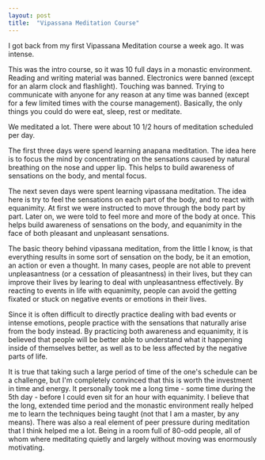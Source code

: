 ```yaml
---
layout: post
title:  "Vipassana Meditation Course"
---
```

I got back from my first Vipassana Meditation course a week ago.  It was intense.

This was the intro course, so it was 10 full days in a monastic environment.  Reading and writing
material was banned.  Electronics were banned (except for an alarm clock and flashlight).  Touching
was banned.  Trying to communicate with anyone for any reason at any time was banned (except for a
few limited times with the course management).  Basically, the only things you could do were eat,
sleep, rest or meditate.

We meditated a lot.  There were about 10 1/2 hours of meditation scheduled per day.

The first three days were spend learning anapana meditation.  The idea here is to focus the mind
by concentrating on the sensations caused by natural breathing on the nose and upper lip.  This helps
to build awareness of sensations on the body, and mental focus.

The next seven days were spent learning vipassana meditation.  The idea here is try to feel the
sensations on each part of the body, and to react with equanimity.  At first we were instructed
to move through the body part by part.  Later on, we were told to feel more and more of the body
at once.  This helps build awareness of sensations on the body, and equanimity in the face of
both pleasant and unpleasant sensations.

The basic theory behind vipassana meditation, from the little I know, is that everything results in
some sort of sensation on the body, be it an emotion, an action or even a thought.  In many cases,
people are not able to prevent unpleasantness (or a cessation of pleasantness) in their lives, but
they can improve their lives by learing to deal with unpleasantness effectively.  By reacting to
events in life with equanimity, people can avoid the getting fixated or stuck on negative events
or emotions in their lives.

Since it is often difficult to directly practice dealing with bad events or intense emotions,
people practice with the sensations that naturally arise from the body instead.  By practicing both
awareness and equanimity, it is believed that people will be better able to understand what
it happening inside of themselves better, as well as to be less affected by the negative parts
of life.

It is true that taking such a large period of time of the one's schedule can be a challenge, but
I'm completely convinced that this is worth the investment in time and energy.  It personally
took me a long time - some time during the 5th day - before I could even sit for an hour with
equanimity.  I believe that the long, extended time period and the monastic environment really
helped me to learn the techniques being taught (not that I am a master, by any means).  There
was also a real element of peer pressure during meditation that I think helped me a lot.  Being
in a room full of 80-odd people, all of whom where meditating quietly and largely without moving
was enormously motivating.
